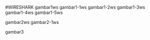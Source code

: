 #WIRESHARK
gambar1ws
gambar1-1ws
gambar1-2ws
gambar1-3ws
gambar1-4ws
gambar1-5ws

gambar2ws
gambar2-1ws

gambar3

